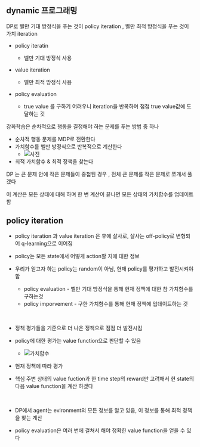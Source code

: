 ## dynamic 프로그래밍

DP로 벨만 기대 방정식을 푸는 것이 policy iteration , 벨만 최적 방정식을 푸는 것이 가치 iteration

- policy iteratin
  - 벨만 기대 방정식 사용 

- value iteration
  - 벨만 최적 방정식 사용
- policy evaluation
  - true value 를 구하기 어려우니 iteration을 반복하며 점점 true value값에 도달하는 것



강화학습은 순차적으로 행동을 결정해야 하는 문제를 푸는 방법 중 하나

- 순차적 행동 문제를 MDP로 전환한다
- 가치함수를 벨만 방정식으로 반복적으로 계산한다
  - ![사진](https://raw.githubusercontent.com/zoomKoding/zoomKoding.github.io/source/assets/_posts/RL1-16.png)
- 최적 가치함수 & 최적 정책을 찾는다



DP 는 큰 문제 안에 작은 문제들이 중첩된 경우 , 전체 큰 문제를 작은 문제로 쪼개서 풀겠다

이 계산은 모든 상태에 대해 하며 한 번 계산이 끝나면 모든 상태의 가치함수를 업데이트 함



## policy iteration

- policy iteration 과 value iteration 은 후에 살사로, 살사는 off-policy로 변형되어 q-learning으로 이어짐

- policy는 모든 state에서 어떻게 action할 지에 대한 정보
- 우리가 얻고자 하는 policy는 random이 아님, 현재 policy를 평가하고 발전시켜야 함
  - policy evaluation - 벨만 기대 방정식을 통해 현재 정책에 대한 참 가치함수를 구하는것
  - policy imporvement - 구한 가치함수를 통해 현재 정책에 업데이트하는 것

<br>

- 정책 평가들을 기준으로 더 나은 정책으로 점점 더 발전시킴
- policy에 대한 평가는 value function으로 판단할 수 있음
  - ![가치함수](https://raw.githubusercontent.com/zoomKoding/zoomKoding.github.io/source/assets/_posts/RL1-13.png)

- 현재 정책에 따라 평가

- 핵심 주변 상태의 value fuction과 한 time step의 reward만 고려해서 현 state의 다음 value function을 계산 하겠다

<br>

- DP에서 agent는 evironment의 모든 정보를 알고 있음, 이 정보를 통해 최적 정책을 찾는  계산

- policy evaluation은 여러 번에 걸쳐서 해야 정확한 value function을 얻을 수 있다
